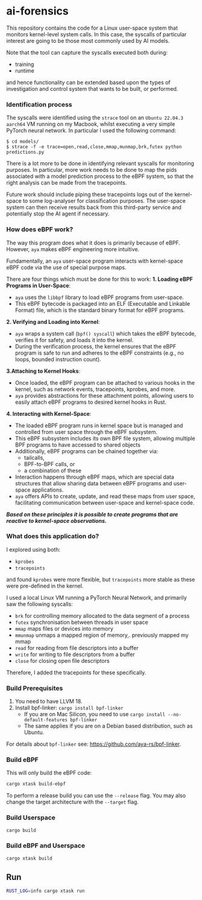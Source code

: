 # ai-forensics

This repository contains the code for a Linux user-space system that monitors kernel-level system calls.
In this case, the syscalls of particular interest are going to be those most commonly used by AI models.

Note that the tool can capture the syscalls executed both during:
- training
- runtime 

and hence functionality can be extended based upon the types of investigation and control system that wants to be built, or performed.

### Identification process

The syscalls were identified using the `strace` tool on an `Ubuntu 22.04.3 aarch64` VM running on my Macbook,
whilst executing a very simple PyTorch neural network.
In particular I used the following command:
```
$ cd models/
$ strace -f -e trace=open,read,close,mmap,munmap,brk,futex python predictions.py
```

There is a lot more to be done in identifying relevant syscalls for monitoring purposes.
In particular, more work needs to be done to map the pids associated with a model prediction process to the eBPF system, so that 
the right analysis can be made from the tracepoints.

Future work should include piping these tracepoints logs out of the kernel-space to some log-analyser for classification purposes.
The user-space system can then receive results back from this third-party service and potentially stop the AI agent if necessary.

### How does eBPF work?

The way this program does what it does is primarily because of eBPF.
However, `aya` makes eBPF engineering more intuitive.

Fundamentally, an `aya` user-space program interacts with kernel-space eBPF code via the use of special purpose maps.

There are four things which must be done for this to work:
**1. Loading eBPF Programs in User-Space**:
   - `aya` uses the `libbpf` library to load eBPF programs from user-space.
   - This eBPF bytecode is packaged into an ELF (Executable and Linkable Format) file, which is the standard binary format for eBPF programs.

**2. Verifying and Loading into Kernel**:
   - `aya` wraps a system call (`bpf() syscall`) which takes the eBPF bytecode, verifies it for safety, and loads it into the kernel.
   - During the verification process, the kernel ensures that the eBPF program is safe to run and adheres to the eBPF constraints (e.g., no loops, bounded instruction count).
   
**3.Attaching to Kernel Hooks**:
- Once loaded, the eBPF program can be attached to various hooks in the kernel, such as network events, tracepoints, kprobes, and more.
- `aya` provides abstractions for these attachment points, allowing users to easily attach eBPF programs to desired kernel hooks in Rust.

**4. Interacting with Kernel-Space**:
- The loaded eBPF program runs in kernel space but is managed and controlled from user space through the eBPF subsystem.
- This eBPF subsystem includes its own BPF file system, allowing multiple BPF programs to have accessed to shared objects
- Additionally, eBPF programs can be chained together via:
  - tailcalls,
  - BPF-to-BPF calls, or
  - a combination of these
- Interaction happens through eBPF maps, which are special data structures that allow sharing data between eBPF programs and user-space applications.
- `aya` offers APIs to create, update, and read these maps from user space, facilitating communication between user-space and kernel-space code.

***Based on these principles it is possible to create programs that are reactive to kernel-space observations.***

### What does this application do?

I explored using both:
- `kprobes`
- `tracepoints`

and found `kprobes` were more flexible, but `tracepoints` more stable as these were pre-defined in the kernel.

I used a local Linux VM running a PyTorch Neural Network, and primarily saw the following syscalls:
- `brk` for controlling memory allocated to the data segment of a  process
- `futex` synchronisation between threads in user space 
- `mmap` maps files or devices into memory 
- `mmunmap` unmaps a mapped region of memory,. previously mapped my mmap
- `read` for reading from file descriptors into a buffer 
- `write` for writing to file descriptors from a buffer
- `close` for closing open file descriptors

Therefore, I added the tracepoints for these specifically.


### Build Prerequisites

1. You need to have LLVM 18.
2. Install bpf-linker: `cargo install bpf-linker`
   - If you are on Mac Silicon, you need to use `cargo install --no-default-features bpf-linker`
   - The same applies if you are on a Debian based distribution, such as Ubuntu.

For details about `bpf-linker` see: https://github.com/aya-rs/bpf-linker.

### Build eBPF

This will only build the eBPF code:

```bash
cargo xtask build-ebpf
```

To perform a release build you can use the `--release` flag.
You may also change the target architecture with the `--target` flag.

### Build Userspace

```bash
cargo build
```

### Build eBPF and Userspace

```bash
cargo xtask build
```

## Run

```bash
RUST_LOG=info cargo xtask run
```
